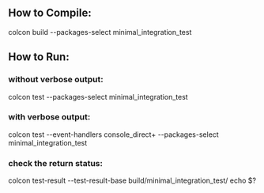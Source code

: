 
## How to Compile:
  colcon build --packages-select minimal_integration_test
  
## How to Run:

### without verbose output:
  colcon test --packages-select minimal_integration_test
  
### with verbose output:
  colcon test --event-handlers console_direct+ --packages-select minimal_integration_test

### check the return status:
  colcon test-result --test-result-base build/minimal_integration_test/
  echo $?
